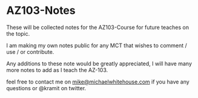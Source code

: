 # AZ103-Notes


These will be collected notes for the AZ103-Course for future teaches on the topic.

I am making my own notes public for any MCT that wishes to comment / use / or contribute.

Any additions to these note would be greatly appreciated, I will have many more notes to add as I teach the AZ-103.

feel free to contact me on mike@michaelwhitehouse.com if you have any questions or @kramit on twitter.

